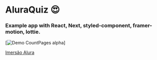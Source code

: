 # AluraQuiz :heart_eyes:

### Example app with React, Next, styled-component, framer-motion, lottie.

[![Demo CountPages alpha](https://github.com/rachelkozlowsky/aluraquiz/blob/master/src/screens/animations/AluraQuiz.gif)]


[Imersão Alura](https://github.com/alura-challenges/aluraquiz-base)





